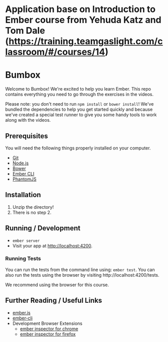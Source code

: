 # Application base on Introduction to Ember course from Yehuda Katz and Tom Dale (https://training.teamgaslight.com/classroom/#/courses/14)

# Bumbox

Welcome to Bumbox! We're excited to help you learn Ember. This repo
contains everything you need to go through the exercises in the videos.

Please note: you don't need to run `npm install` or `bower install`!
We've bundled the dependencies to help you get started quickly and
because we've created a special test runner to give you some handy tools
to work along with the videos.

## Prerequisites

You will need the following things properly installed on your computer.

* [Git](http://git-scm.com/)
* [Node.js](http://nodejs.org/)
* [Bower](http://bower.io/)
* [Ember CLI](http://www.ember-cli.com/)
* [PhantomJS](http://phantomjs.org/)

## Installation

1. Unzip the directory!
2. There is no step 2.

## Running / Development

* `ember server`
* Visit your app at [http://localhost:4200](http://localhost:4200).

### Running Tests

You can run the tests from the command line using: `ember test`. You can
also run the tests using the browser by visiting
http://localhost:4200/tests.

We recommend using the browser for this course.

## Further Reading / Useful Links

* [ember.js](http://emberjs.com/)
* [ember-cli](http://www.ember-cli.com/)
* Development Browser Extensions
  * [ember inspector for chrome](https://chrome.google.com/webstore/detail/ember-inspector/bmdblncegkenkacieihfhpjfppoconhi)
  * [ember inspector for firefox](https://addons.mozilla.org/en-US/firefox/addon/ember-inspector/)